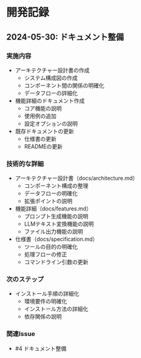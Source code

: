 # 開発記録

## 2024-05-30: ドキュメント整備

### 実施内容
- アーキテクチャー設計書の作成
  - システム構成図の作成
  - コンポーネント間の関係の明確化
  - データフローの詳細化
- 機能詳細のドキュメント作成
  - コア機能の説明
  - 使用例の追加
  - 設定オプションの説明
- 既存ドキュメントの更新
  - 仕様書の更新
  - READMEの更新

### 技術的な詳細
- アーキテクチャー設計書（docs/architecture.md）
  - コンポーネント構成の整理
  - データフローの明確化
  - 拡張ポイントの説明
- 機能詳細（docs/features.md）
  - プロンプト生成機能の説明
  - LLMテキスト変換機能の説明
  - ファイル出力機能の説明
- 仕様書（docs/specification.md）
  - ツールの目的の明確化
  - 処理フローの修正
  - コマンドライン引数の更新

### 次のステップ
- インストール手順の詳細化
  - 環境要件の明確化
  - インストール方法の詳細化
  - 依存関係の説明

### 関連Issue
- #4 ドキュメント整備 